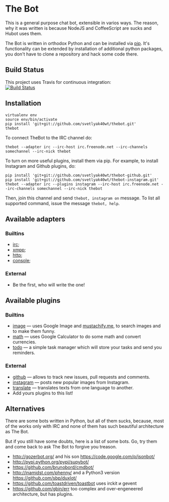 The Bot
=======

This is a general purpose chat bot, extensible in varios ways.
The reason, why it was written is because NodeJS and CoffeeScript are sucks and
Hubot uses them.

The Bot is written in orthodox Python and can be installed via [pip][].
It's functionality can be extended by installation of additional python packages,
you don't have to clone a repository and hack some code there.

Build Status
------------

This project uses Travis for continuous integration:  
[![Build Status](https://secure.travis-ci.org/svetlyak40wt/thebot.png)](http://travis-ci.org/svetlyak40wt/thebot)

Installation
------------

    virtualenv env
    source env/bin/activate
    pip install 'git+git://github.com/svetlyak40wt/thebot.git'
    thebot

To connect TheBot to the IRC channel do:

    thebot --adapter irc --irc-host irc.freenode.net --irc-channels somechannel --irc-nick thebot

To turn on more useful plugins, install them via pip. For example, to install Instagram and Github plugins, do:

    pip install 'git+git://github.com/svetlyak40wt/thebot-github.git'
    pip install 'git+git://github.com/svetlyak40wt/thebot-instagram.git'
    thebot --adapter irc --plugins instagram --irc-host irc.freenode.net --irc-channels somechannel --irc-nick thebot

Then, join this channel and send `thebot, instagram on` message. To list all supported command, issue the message
`thebot, help`.


Available adapters
------------------

### Builtins

* [irc](https://github.com/svetlyak40wt/thebot/blob/master/thebot/batteries/irc.py);
* [xmpp](https://github.com/svetlyak40wt/thebot/blob/master/thebot/batteries/xmpp.py);
* [http](https://github.com/svetlyak40wt/thebot/blob/master/thebot/batteries/http.py);
* [console](https://github.com/svetlyak40wt/thebot/blob/master/thebot/batteries/console.py);

### External

* Be the first, who will write the one!

Available plugins
-----------------

### Builtins

* [image](https://github.com/svetlyak40wt/thebot/blob/master/thebot/batteries/image.py) — uses Google Image and [mustachify.me](http://mustachify.me), to search images and to make them funny.
* [math](https://github.com/svetlyak40wt/thebot/blob/master/thebot/batteries/math.py) — uses Google Calculator to do some math and convert currencies.
* [todo](https://github.com/svetlyak40wt/thebot/blob/master/thebot/batteries/todo.py) — a simple task manager which will store your tasks and send you reminders.

### External

* [github](https://github.com/svetlyak40wt/thebot-github) — allows to track new issues, pull requests and comments.
* [instagram](https://github.com/svetlyak40wt/thebot-instagram) — posts new popular images from Instagram.
* [translate](https://github.com/svetlyak40wt/thebot-translate) — translates texts from one language to another.
* Add yours plugins to this list!


Alternatives
------------

There are some bots written in Python, but all of them sucks, because,
most of the works only with IRC and none of them has such beautiful
architecture as The Bot.

But if you still have some doubts, here is a list of some bots. Go, try
them and come back to ask The Bot to forgive you treason.

* http://gozerbot.org/ and his son https://code.google.com/p/jsonbot/
* http://pypi.python.org/pypi/supybot/
* https://github.com/brunobord/cmdbot/
* http://inamidst.com/phenny/ and a Python3 version https://github.com/sbp/duxlot/
* https://github.com/toastdriven/toastbot uses irckit и gevent
* https://github.com/gbin/err too complex and over-engeneered architecture, but has plugins.

[pip]: http://pypi.python.org/pypi/pip
